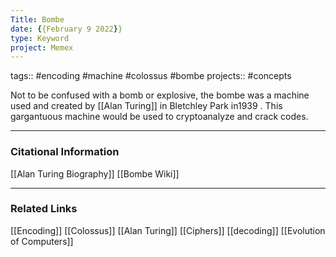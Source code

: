 ```yaml
---
Title: Bombe
date: {{February 9 2022}}
type: Keyword
project: Memex
---
```

tags:: #encoding #machine #colossus #bombe
projects:: #concepts 

Not to be confused with a bomb or explosive, the bombe was a machine used and created by [[Alan Turing]] in Bletchley Park in1939 . This gargantuous machine would be used to cryptoanalyze and crack codes. 

---
### Citational Information
[[Alan Turing Biography]]
[[Bombe Wiki]]
- - - 
### Related Links
[[Encoding]]
[[Colossus]]
[[Alan Turing]]
[[Ciphers]]
[[decoding]]
[[Evolution of Computers]]

